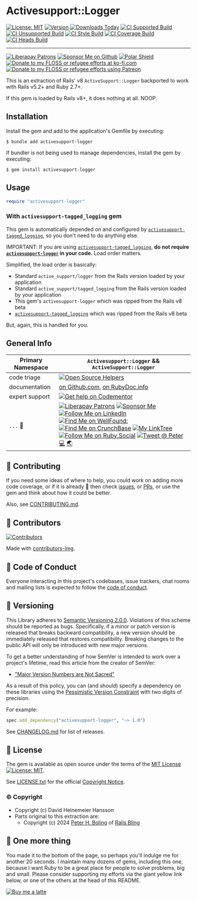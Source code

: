 # Activesupport::Logger

[![License: MIT](https://img.shields.io/badge/License-MIT-green.svg)](https://opensource.org/licenses/MIT)
[![Version](https://img.shields.io/gem/v/activesupport-logger.svg)](https://rubygems.org/gems/activesupport-logger)
[![Downloads Today](https://img.shields.io/gem/rd/activesupport-logger.svg)](https://github.com/pboling/activesupport-logger)
[![CI Supported Build][🚎s-wfi]][🚎s-wf]
[![CI Unsupported Build][🚎us-wfi]][🚎us-wf]
[![CI Style Build][🚎st-wfi]][🚎st-wf]
[![CI Coverage Build][🚎cov-wfi]][🚎cov-wf]
[![CI Heads Build][🚎hd-wfi]][🚎hd-wf]

-----

[![Liberapay Patrons][⛳liberapay-img]][⛳liberapay]
[![Sponsor Me on Github][🖇sponsor-img]][🖇sponsor]
[![Polar Shield][🖇polar-img]][🖇polar]
[![Donate to my FLOSS or refugee efforts at ko-fi.com][🖇kofi-img]][🖇kofi]
[![Donate to my FLOSS or refugee efforts using Patreon][🖇patreon-img]][🖇patreon]

[🚎s-wf]: https://github.com/pboling/activesupport-logger/actions/workflows/supported.yml
[🚎s-wfi]: https://github.com/pboling/activesupport-logger/actions/workflows/supported.yml/badge.svg
[🚎us-wf]: https://github.com/pboling/activesupport-logger/actions/workflows/unsupported.yml
[🚎us-wfi]: https://github.com/pboling/activesupport-logger/actions/workflows/unsupported.yml/badge.svg
[🚎st-wf]: https://github.com/pboling/activesupport-logger/actions/workflows/style.yml
[🚎st-wfi]: https://github.com/pboling/activesupport-logger/actions/workflows/style.yml/badge.svg
[🚎cov-wf]: https://github.com/pboling/activesupport-logger/actions/workflows/coverage.yml
[🚎cov-wfi]: https://github.com/pboling/activesupport-logger/actions/workflows/coverage.yml/badge.svg
[🚎hd-wf]: https://github.com/pboling/activesupport-logger/actions/workflows/heads.yml
[🚎hd-wfi]: https://github.com/pboling/activesupport-logger/actions/workflows/heads.yml/badge.svg

[⛳liberapay-img]: https://img.shields.io/liberapay/patrons/pboling.svg?logo=liberapay
[⛳liberapay]: https://liberapay.com/pboling/donate
[🖇sponsor-img]: https://img.shields.io/badge/Sponsor_Me!-pboling.svg?style=social&logo=github
[🖇sponsor]: https://github.com/sponsors/pboling
[🖇polar-img]: https://polar.sh/embed/seeks-funding-shield.svg?org=pboling
[🖇polar]: https://polar.sh/pboling
[🖇kofi-img]: https://img.shields.io/badge/buy%20me%20coffee-donate-yellow.svg
[🖇kofi]: https://ko-fi.com/O5O86SNP4
[🖇patreon-img]: https://img.shields.io/badge/patreon-donate-yellow.svg
[🖇patreon]: https://patreon.com/galtzo

This is an extraction of Rails' v8 `ActiveSupport::Logger` backported to work with Rails v5.2+ and Ruby 2.7+.

If this gem is loaded by Rails v8+, it does nothing at all.  NOOP.

## Installation

Install the gem and add to the application's Gemfile by executing:

    $ bundle add activesupport-logger

If bundler is not being used to manage dependencies, install the gem by executing:

    $ gem install activesupport-logger

## Usage

```ruby
require "activesupport-logger"
```

### With `activesupport-tagged_logging` gem

This gem is automatically depended on and configured by [`activesupport-tagged_logging`][activesupport-tagged_logging],
so you don't need to do anything else.

IMPORTANT: If you are using [`activesupport-tagged_logging`][activesupport-tagged_logging],
**do not require [`activesupport-logger`][activesupport-logger] in your code.**
Load order matters.

Simplified, the load order is basically:

- Standard `active_support/logger` from the Rails version loaded by your application
- Standard `active_support/tagged_logging` from the Rails version loaded by your application
- This gem's `activesupport-logger` which was ripped from the Rails v8 beta
- [`activesupport-tagged_logging`][activesupport-tagged_logging] which was ripped from the Rails v8 beta

But, again, this is handled for you.

[activesupport-logger]: https://github.com/pboling/activesupport-logger
[activesupport-tagged_logging]: https://github.com/pboling/activesupport-tagged_logging

## General Info

| Primary Namespace | `Activesupport::Logger` && `ActiveSupport::Logger`                                                                                                                                                                                                                                                                                                                                                                                                                                |
|-------------------|-------------------------------------------------------------------------------------------------------------------------------------------------------------------------------------------------------------------------------------------------------------------------------------------------------------------------------------------------------------------------------------------------------------------------------------------------------|
| code triage       | [![Open Source Helpers](https://www.codetriage.com/pboling/activesupport-logger/badges/users.svg)](https://www.codetriage.com/pboling/activesupport-logger)                                                                                                                                                                                                                                                                                     |
| documentation     | [on Github.com][homepage],  [on RubyDoc.info][documentation]                                                                                                                                                                                                                                                                                                                                                                                          |
| expert support    | [![Get help on Codementor](https://cdn.codementor.io/badges/get_help_github.svg)](https://www.codementor.io/peterboling?utm_source=github&utm_medium=button&utm_term=peterboling&utm_campaign=github)                                                                                                                                                                                                                                                 |
| `...` 💖          | [![Liberapay Patrons][⛳liberapay-img]][⛳liberapay] [![Sponsor Me][🖇sponsor-img]][🖇sponsor] [![Follow Me on LinkedIn][🖇linkedin-img]][🖇linkedin] [![Find Me on WellFound:][✌️wellfound-img]][✌️wellfound] [![Find Me on CrunchBase][💲crunchbase-img]][💲crunchbase] [![My LinkTree][🌳linktree-img]][🌳linktree] [![Follow Me on Ruby.Social][🐘ruby-mast-img]][🐘ruby-mast] [![Tweet @ Peter][🐦tweet-img]][🐦tweet] [💻][coderme] [🌏][aboutme] |

<!-- 7️⃣ spread 💖 -->
[🐦tweet-img]: https://img.shields.io/twitter/follow/galtzo.svg?style=social&label=Follow%20%40galtzo
[🐦tweet]: http://twitter.com/galtzo
[🚎blog]: http://www.railsbling.com/tags/activesupport-logger/
[🚎blog-img]: https://img.shields.io/badge/blog-railsbling-brightgreen.svg?style=flat
[🖇linkedin]: http://www.linkedin.com/in/peterboling
[🖇linkedin-img]: https://img.shields.io/badge/PeterBoling-blue?style=plastic&logo=linkedin
[✌️wellfound]: https://angel.co/u/peter-boling
[✌️wellfound-img]: https://img.shields.io/badge/peter--boling-orange?style=plastic&logo=wellfound
[💲crunchbase]: https://www.crunchbase.com/person/peter-boling
[💲crunchbase-img]: https://img.shields.io/badge/peter--boling-purple?style=plastic&logo=crunchbase
[🐘ruby-mast]: https://ruby.social/@galtzo
[🐘ruby-mast-img]: https://img.shields.io/mastodon/follow/109447111526622197?domain=https%3A%2F%2Fruby.social&style=plastic&logo=mastodon&label=Ruby%20%40galtzo
[🌳linktree]: https://linktr.ee/galtzo
[🌳linktree-img]: https://img.shields.io/badge/galtzo-purple?style=plastic&logo=linktree
[documentation]: https://rubydoc.info/github/pboling/activesupport-logger
[homepage]: https://github.com/pboling/activesupport-logger

<!-- Maintainer Contact Links -->
[aboutme]: https://about.me/peter.boling
[coderme]: https://coderwall.com/Peter%20Boling

## 🤝 Contributing

If you need some ideas of where to help, you could work on adding more code coverage,
or if it is already 💯 then check [issues][🤝issues], or [PRs][🤝pulls],
or use the gem and think about how it could be better.

Also, see [CONTRIBUTING.md][🤝contributing].

[🤝issues]: https://github.com/pboling/activesupport-logger/issues
[🤝pulls]: https://github.com/pboling/activesupport-logger/pulls
[🤝contributing]: CONTRIBUTING.md

## 🌈 Contributors

[![Contributors][🖐contributors-img]][🖐contributors]

Made with [contributors-img][🖐contrib-rocks].

[🖐contrib-rocks]: https://contrib.rocks
[🖐contributors]: https://github.com/pboling/activesupport-logger/graphs/contributors
[🖐contributors-img]: https://contrib.rocks/image?repo=pboling/activesupport-logger

## 🪇 Code of Conduct

Everyone interacting in this project's codebases, issue trackers,
chat rooms and mailing lists is expected to follow the [code of conduct][🪇conduct].

[🪇conduct]: CODE_OF_CONDUCT.md

## 📌 Versioning

This Library adheres to [Semantic Versioning 2.0.0][📌semver].
Violations of this scheme should be reported as bugs.
Specifically, if a minor or patch version is released that breaks backward compatibility,
a new version should be immediately released that restores compatibility.
Breaking changes to the public API will only be introduced with new major versions.

To get a better understanding of how SemVer is intended to work over a project's lifetime,
read this article from the creator of SemVer:

- ["Major Version Numbers are Not Sacred"][📌major-versions-not-sacred]

As a result of this policy, you can (and should) specify a dependency on these libraries using
the [Pessimistic Version Constraint][📌pvc] with two digits of precision.

For example:

```ruby
spec.add_dependency("activesupport-logger", "~> 1.0")
```

See [CHANGELOG.md][📌changelog] for list of releases.

[comment]: <> ( 📌 VERSIONING LINKS )

[📌pvc]: http://guides.rubygems.org/patterns/#pessimistic-version-constraint
[📌semver]: http://semver.org/
[📌major-versions-not-sacred]: https://tom.preston-werner.com/2022/05/23/major-version-numbers-are-not-sacred.html
[📌changelog]: CHANGELOG.md

## 📄 License

The gem is available as open source under the terms of
the [MIT License][📄license] [![License: MIT][📄license-img]][📄license-ref].

See [LICENSE.txt][📄license] for the official [Copyright Notice][📄copyright-notice-explainer].

[comment]: <> ( 📄 LEGAL LINKS )

[📄copyright-notice-explainer]: https://opensource.stackexchange.com/questions/5778/why-do-licenses-such-as-the-mit-license-specify-a-single-year
[📄license]: LICENSE.txt
[📄license-ref]: https://opensource.org/licenses/MIT
[📄license-img]: https://img.shields.io/badge/License-MIT-green.svg

### © Copyright

* Copyright (c) David Heinemeier Hansson
* Parts original to this extraction are:
  * Copyright (c) 2024 [Peter H. Boling][peterboling] of [Rails Bling][railsbling]

[railsbling]: http://www.railsbling.com
[peterboling]: http://www.peterboling.com
[bundle-group-pattern]: https://gist.github.com/pboling/4564780
[documentation]: http://rubydoc.info/gems/activesupport-logger
[homepage]: https://github.com/pboling/activesupport-logger

## 🤑 One more thing

You made it to the bottom of the page,
so perhaps you'll indulge me for another 20 seconds.
I maintain many dozens of gems, including this one,
because I want Ruby to be a great place for people to solve problems, big and small.
Please consider supporting my efforts via the giant yellow link below,
or one of the others at the head of this README.

[![Buy me a latte][🖇buyme-img]][🖇buyme]

[🖇buyme-img]: https://img.buymeacoffee.com/button-api/?text=Buy%20me%20a%20latte&emoji=&slug=pboling&button_colour=FFDD00&font_colour=000000&font_family=Cookie&outline_colour=000000&coffee_colour=ffffff
[🖇buyme]: https://www.buymeacoffee.com/pboling
